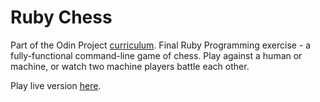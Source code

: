 # Ruby Chess

Part of the Odin Project [curriculum](https://www.theodinproject.com/courses/ruby-programming). Final Ruby Programming exercise - a fully-functional command-line game of chess. Play against a human or machine, or watch two machine players battle each other.

Play live version [here](https://repl.it/@Kamron_Hays/Chess).
